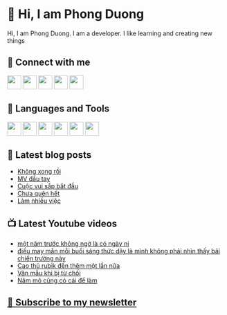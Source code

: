 # 👋 Hi, I am Phong Duong

Hi, I am Phong Duong. I am a developer. I like learning and creating new things

## 🔗 Connect with me
[<img height="32" width="32" src="https://cdn.jsdelivr.net/npm/simple-icons@v3/icons/youtube.svg" />](https://www.youtube.com/channel/UCXykqt3V2-9bYXKWZRcH0rA)
[<img height="32" width="32" src="https://cdn.jsdelivr.net/npm/simple-icons@v3/icons/instagram.svg" />](https://www.instagram.com/phongduonglh)
[<img height="32" width="32" src="https://cdn.jsdelivr.net/npm/simple-icons@v3/icons/twitter.svg" />](https://twitter.com/phongduonglh)
[<img height="32" width="32" src="https://cdn.jsdelivr.net/npm/simple-icons@v3/icons/facebook.svg" />](https://www.facebook.com/phongduonglh)
[<img height="32" width="32" src="https://cdn.jsdelivr.net/npm/simple-icons@v3/icons/linkedin.svg" />](https://www.linkedin.com/in/phongduonglh)

## 🧰 Languages and Tools

[<img height="32" width="32" src="https://cdn.jsdelivr.net/npm/simple-icons@v3/icons/javascript.svg" />](javascript)
[<img height="32" width="32" src="https://cdn.jsdelivr.net/npm/simple-icons@v3/icons/html5.svg" />](html5)
[<img height="32" width="32" src="https://cdn.jsdelivr.net/npm/simple-icons@v3/icons/css3.svg" />](css3)
[<img height="32" width="32" src="https://cdn.jsdelivr.net/npm/simple-icons@v3/icons/node-dot-js.svg" />](nodejs)
[<img height="32" width="32" src="https://cdn.jsdelivr.net/npm/simple-icons@v3/icons/react.svg" />](react)
[<img height="32" width="32" src="https://cdn.jsdelivr.net/npm/simple-icons@v3/icons/vue-dot-js.svg" />](vue)

## 📝 Latest blog posts

<!-- BLOG-POST-LIST:START -->
- [Không xong rồi](https://phongduong.dev/blog/2021/09/khong-xong-roi/)
- [MV đầu tay](https://phongduong.dev/blog/2021/09/mv-dau-tay/)
- [Cuộc vui sắp bắt đầu](https://phongduong.dev/blog/2021/09/cuoc-vui-sap-bat-dau/)
- [Chưa quên hết](https://phongduong.dev/blog/2021/09/chua-quen-het/)
- [Làm nhiều việc](https://phongduong.dev/blog/2021/09/lam-nhieu-viec/)
<!-- BLOG-POST-LIST:END -->

## 📺 Latest Youtube videos

<!-- YOUTUBE-VIDEO-LIST:START -->
- [một năm trước không ngờ là có ngày ni](https://www.youtube.com/watch?v=UTJh5g2jJQ0)
- [điều may mắn mỗi buổi sáng thức dậy là mình không phải nhìn thấy bãi chiến trường này](https://www.youtube.com/watch?v=08eU2uB-QiI)
- [Cao thủ rubik đến thêm một lần nữa](https://www.youtube.com/watch?v=1ek2E_HKv2s)
- [Văn mẫu khi bị từ chối](https://www.youtube.com/watch?v=23SLdyefcSI)
- [Năm mô cũng có cái để làm](https://www.youtube.com/watch?v=uBnmgUqM0ok)
<!-- YOUTUBE-VIDEO-LIST:END -->

## [💌 Subscribe to my newsletter](https://koogio.substack.com/)
